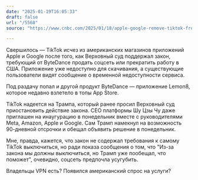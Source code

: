 ```yaml
---
date: "2025-01-19T16:05:33"
draft: false
url: "/5568"
source: "https://www.cnbc.com/2025/01/18/apple-google-remove-tiktok-from-stores-as-app-halts-service-in-us.html"

---
```


Свершилось — TikTok исчез из американских магазинов приложений Apple и Google после того, как Верховный суд поддержал закон, требующий от ByteDance продать соцсеть или прекратить работу в США. Приложение уже недоступно для скачивания, а существующие пользователи видят сообщение о временной недоступности сервиса.

Под раздачу попал и другой продукт ByteDance — приложение Lemon8, которое недавно взлетело в топы App Store.

TikTok надеется на Трампа, который ранее просил Верховный суд приостановить действие закона. CEO платформы Шу Цзы Чу даже приглашен на инаугурацию в понедельник вместе с руководителями Meta, Amazon, Apple и Google. Сам Трамп намекнул на возможность 90-дневной отсрочки и обещал объявить решение в понедельник.

Мне, правда, кажется, что закон не содержал требования к самому TikTok выключиться, но ради показа сообщения о том, что "Из-за закона мы должны выключиться, но Трамп уже пообещал, что поможет", очевидно, соцсеть предпочла усугубить.

Владельцы VPN есть? Появился американский спрос на услуги?
